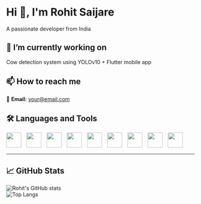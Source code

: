 # Hi 👋, I'm Rohit Saijare  
A passionate developer from India  

## 🔭 I’m currently working on  
Cow detection system using YOLOv10 + Flutter mobile app  
 
## 📫 How to reach me  
📩 **Email:** your@email.com  

## 🛠️ Languages and Tools

<img src="https://cdn.jsdelivr.net/gh/devicons/devicon/icons/html5/html5-original.svg" width="40" height="40" style="display:inline-block; margin-right: 10px;" />
<img src="https://cdn.jsdelivr.net/gh/devicons/devicon/icons/css3/css3-original.svg" width="40" height="40" style="display:inline-block; margin-right: 10px;" />
<img src="https://cdn.jsdelivr.net/gh/devicons/devicon/icons/javascript/javascript-original.svg" width="40" height="40" style="display:inline-block; margin-right: 10px;" />
<img src="https://cdn.jsdelivr.net/gh/devicons/devicon/icons/python/python-original.svg" width="40" height="40" style="display:inline-block; margin-right: 10px;" />
<img src="https://cdn.jsdelivr.net/gh/devicons/devicon/icons/firebase/firebase-plain.svg" width="40" height="40" style="display:inline-block; margin-right: 10px;" />
<img src="https://cdn.jsdelivr.net/gh/devicons/devicon/icons/flutter/flutter-original.svg" width="40" height="40" style="display:inline-block; margin-right: 10px;" />
<img src="https://cdn.jsdelivr.net/gh/devicons/devicon/icons/mysql/mysql-original.svg" width="40" height="40" style="display:inline-block; margin-right: 10px;" />
<img src="https://cdn.jsdelivr.net/gh/devicons/devicon/icons/git/git-original.svg" width="40" height="40" style="display:inline-block; margin-right: 10px;" />
<img src="https://cdn.jsdelivr.net/gh/devicons/devicon/icons/linux/linux-original.svg" width="40" height="40" style="display:inline-block; margin-right: 10px;" />



---

## 📈 GitHub Stats  
![Rohit's GitHub stats](https://github-readme-stats.vercel.app/api?username=yourusername&show_icons=true&theme=github_dark)  
![Top Langs](https://github-readme-stats.vercel.app/api/top-langs/?username=yourusername&layout=compact&theme=github_dark)
